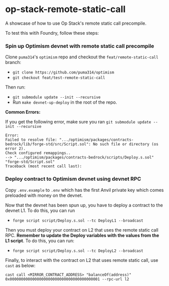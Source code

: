 # op-stack-remote-static-call

A showcase of how to use Op Stack's remote static call precompile.

To test this witih Foundry, follow these steps:

### Spin up Optimism devnet with remote static call precompile

Clone `puma314`'s `optimism` repo and checkout the `feat/remote-static-call` branch:
* `git clone https://github.com/puma314/optimism`
* `git checkout feat/test-remote-static-call`

Then run:
- `git submodule update --init --recursive`
- Run `make devnet-up-deploy` in the root of the repo.

**Common Errors:**

If you get the following error, make sure you ran `git submodule update --init --recursive`

```
Error:
Failed to resolve file: ".../optimism/packages/contracts-bedrock/lib/forge-std/src/Script.sol": No such file or directory (os error 2).
Check configured remappings..
--> ".../optimism/packages/contracts-bedrock/scripts/Deploy.s.sol"
"forge-std/Script.sol"
Traceback (most recent call last):
```

### Deploy contract to Optimism devnet using devnet RPC

Copy `.env.example` to `.env` which has the first Anvil private key which comes preloaded with money on the devnet.

Now that the devnet has been spun up, you have to deploy a contract to the devnet L1. To do this, you can run
* `forge script script/Deploy.s.sol --tc DeployL1 --broadcast`

Then you must deploy your contract on L2 that uses the remote static call RPC. **Remember to update the Deploy variables with the values from the L1 script**. To do this, you can run:
* `forge script script/Deploy.s.sol --tc DeployL2 --broadcast`

Finally, to interact with the contract on L2 that uses remote static call, use `cast` as below:

`cast call <MIRROR_CONTRACT_ADDRESS> "balanceOf(address)" 0x0000000000000000000000000000000000000001 --rpc-url l2` 
